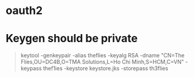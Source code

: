 # oauth2
# Keygen should be private
> keytool -genkeypair -alias theflies -keyalg RSA -dname "CN=The Flies,OU=DC4B,O=TMA Solutions,L=Ho Chi Minh,S=HCM,C=VN" -keypass thef1ies -keystore keystore.jks -storepass th3flies
